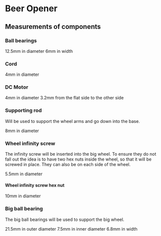 # Beer Opener

## Measurements of components

### Ball bearings

12.5mm in diameter
6mm in width

### Cord

4mm in diameter

### DC Motor

4mm in diameter
3.2mm from the flat side to the other side

### Supporting rod

Will be used to support the wheel arms and go down into the base.

8mm in diameter

### Wheel infinity screw

The infinity screw will be inserted into the big wheel.
To ensure they do not fall out the idea is to have two hex nuts inside the wheel, so that it will be screwed in place.
They can also be on each side of the wheel.

5.5mm in diameter

#### Wheel infinity screw hex nut

10mm in diameter

### Big ball bearing

The big ball bearings will be used to support the big wheel.

21.5mm in outer diameter
7.5mm in inner diameter
6.8mm in width
